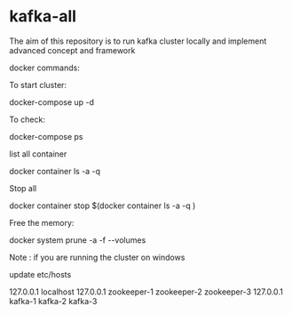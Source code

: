 # kafka-all
The aim of this repository is to run kafka cluster locally and implement advanced concept and framework


docker commands:

To start cluster:

docker-compose up -d

To check:

docker-compose ps


list all container

docker container ls -a -q

Stop all

docker container stop $(docker container ls -a -q )

Free the memory:

docker system prune -a -f --volumes

Note : if you are running the cluster on windows

update etc/hosts

127.0.0.1	localhost
127.0.0.1 zookeeper-1 zookeeper-2 zookeeper-3
127.0.0.1 kafka-1 kafka-2 kafka-3
